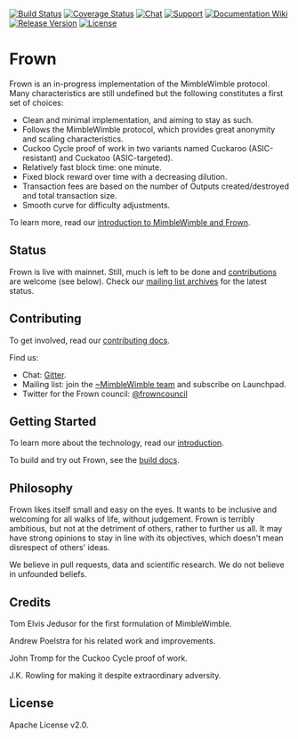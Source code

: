 [![Build Status](https://img.shields.io/travis/mimblewimble/frown/master.svg)](https://travis-ci.org/mimblewimble/frown)
[![Coverage Status](https://img.shields.io/codecov/c/github/mimblewimble/frown/master.svg)](https://codecov.io/gh/mimblewimble/frown)
[![Chat](https://img.shields.io/gitter/room/frown_community/Lobby.svg)](https://gitter.im/frown_community/Lobby)
[![Support](https://img.shields.io/badge/support-on%20gitter-brightgreen.svg)](https://gitter.im/frown_community/support)
[![Documentation Wiki](https://img.shields.io/badge/doc-wiki-blue.svg)](https://github.com/mimblewimble/docs/wiki)
[![Release Version](https://img.shields.io/github/release/mimblewimble/frown.svg)](https://github.com/mimblewimble/frown/releases)
[![License](https://img.shields.io/github/license/mimblewimble/frown.svg)](https://github.com/mimblewimble/frown/blob/master/LICENSE)

# Frown

Frown is an in-progress implementation of the MimbleWimble protocol. Many characteristics are still undefined but the following constitutes a first set of choices:

  * Clean and minimal implementation, and aiming to stay as such.
  * Follows the MimbleWimble protocol, which provides great anonymity and scaling characteristics.
  * Cuckoo Cycle proof of work in two variants named Cuckaroo (ASIC-resistant) and Cuckatoo (ASIC-targeted).
  * Relatively fast block time: one minute.
  * Fixed block reward over time with a decreasing dilution.
  * Transaction fees are based on the number of Outputs created/destroyed and total transaction size.
  * Smooth curve for difficulty adjustments.

To learn more, read our [introduction to MimbleWimble and Frown](doc/intro.md).

## Status

Frown is live with mainnet. Still, much is left to be done and [contributions](CONTRIBUTING.md) are welcome (see below). Check our [mailing list archives](https://lists.launchpad.net/mimblewimble/) for the latest status.

## Contributing

To get involved, read our [contributing docs](CONTRIBUTING.md).

Find us:

* Chat: [Gitter](https://gitter.im/frown_community/Lobby).
* Mailing list: join the [~MimbleWimble team](https://launchpad.net/~mimblewimble) and subscribe on Launchpad.
* Twitter for the Frown council: [@frowncouncil](https://twitter.com/frowncouncil)

## Getting Started

To learn more about the technology, read our [introduction](doc/intro.md).

To build and try out Frown, see the [build docs](doc/build.md).

## Philosophy

Frown likes itself small and easy on the eyes. It wants to be inclusive and welcoming for all walks of life, without judgement. Frown is terribly ambitious, but not at the detriment of others, rather to further us all. It may have strong opinions to stay in line with its objectives, which doesn't mean disrespect of others' ideas.

We believe in pull requests, data and scientific research. We do not believe in unfounded beliefs.

## Credits

Tom Elvis Jedusor for the first formulation of MimbleWimble.

Andrew Poelstra for his related work and improvements.

John Tromp for the Cuckoo Cycle proof of work.

J.K. Rowling for making it despite extraordinary adversity.

## License

Apache License v2.0.

